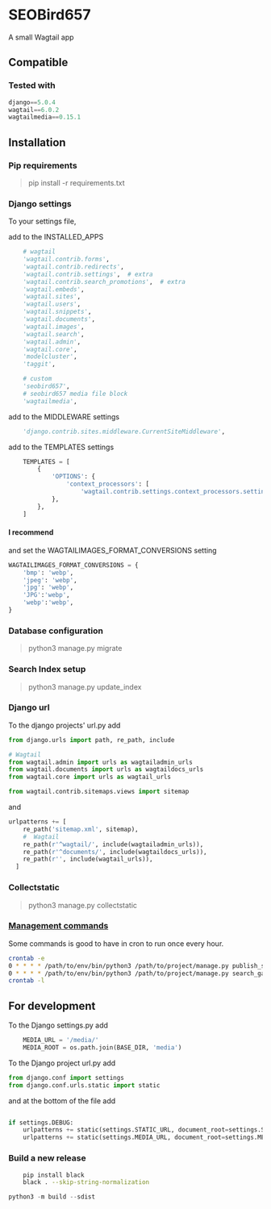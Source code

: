 
# SEOBird657 #

A small Wagtail app

## Compatible ##

### Tested with ###

``` Python
django==5.0.4
wagtail==6.0.2
wagtailmedia==0.15.1
```

## Installation ###
  
### Pip requirements ###

> pip install -r requirements.txt

### Django settings ###

To your settings file,

add to the INSTALLED_APPS

``` Python
    # wagtail
    'wagtail.contrib.forms',
    'wagtail.contrib.redirects',
    'wagtail.contrib.settings',  # extra
    'wagtail.contrib.search_promotions',  # extra
    'wagtail.embeds',
    'wagtail.sites',
    'wagtail.users',
    'wagtail.snippets',
    'wagtail.documents',
    'wagtail.images',
    'wagtail.search',
    'wagtail.admin',
    'wagtail.core',
    'modelcluster',
    'taggit',

    # custom
    'seobird657',
    # seobird657 media file block
    'wagtailmedia',

```

add to the MIDDLEWARE settings

``` python
    'django.contrib.sites.middleware.CurrentSiteMiddleware',
```

add to the TEMPLATES settings

``` python
    TEMPLATES = [
        {
            'OPTIONS': {
                'context_processors': [
                    'wagtail.contrib.settings.context_processors.settings',
            },
        },
    ]
```

#### I recommend ####

and set the WAGTAILIMAGES_FORMAT_CONVERSIONS setting

``` python
WAGTAILIMAGES_FORMAT_CONVERSIONS = {
    'bmp': 'webp',
    'jpeg': 'webp',
    'jpg': 'webp',
    'JPG':'webp',
    'webp':'webp',
}
```

### Database configuration ###

> python3 manage.py migrate

### Search Index setup ###

> python3 manage.py update_index

### Django url ###

To the django projects' url.py add

``` python
from django.urls import path, re_path, include

# Wagtail
from wagtail.admin import urls as wagtailadmin_urls
from wagtail.documents import urls as wagtaildocs_urls
from wagtail.core import urls as wagtail_urls

from wagtail.contrib.sitemaps.views import sitemap
```

and

``` python
urlpatterns += [
    re_path('sitemap.xml', sitemap),
    #  Wagtail
    re_path(r'^wagtail/', include(wagtailadmin_urls)),
    re_path(r'^documents/', include(wagtaildocs_urls)),
    re_path(r'', include(wagtail_urls)),
  ]
```

### Collectstatic ###

> python3 manage.py collectstatic

### [Management commands](https://docs.wagtail.io/en/stable/reference/management_commands.html) ###

Some commands is good to have in cron to run once every hour.

``` bash
crontab -e
0 * * * * /path/to/env/bin/python3 /path/to/project/manage.py publish_scheduled_pages
0 * * * * /path/to/env/bin/python3 /path/to/project/manage.py search_garbage_collect
crontab -l
```

## For development ##

To the Django settings.py add

``` python
    MEDIA_URL = '/media/'
    MEDIA_ROOT = os.path.join(BASE_DIR, 'media')
```

To the Django project url.py add

``` python
from django.conf import settings
from django.conf.urls.static import static
```

and at the bottom of the file add

``` python

if settings.DEBUG:
    urlpatterns += static(settings.STATIC_URL, document_root=settings.STATIC_ROOT)
    urlpatterns += static(settings.MEDIA_URL, document_root=settings.MEDIA_ROOT)

```

### Build a new release ###

``` bash
    pip install black
    black . --skip-string-normalization
```

``` python
python3 -m build --sdist
```

